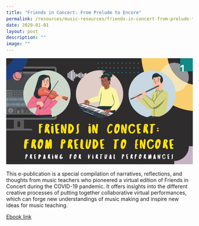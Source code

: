 ```yaml
---
title: "Friends in Concert: From Prelude to Encore"
permalink: /resources/music-resources/friends-in-concert-from-prelude-to-encore/
date: 2020-01-01
layout: post
description: ""
image: ""
---
```

![](/images/fic-e-pub-cover-image.jpg)

This e-publication is a special compilation of narratives, reflections, and thoughts from music teachers who pioneered a virtual edition of Friends in Concert during the COVID-19 pandemic. It offers insights into the different creative processes of putting together collaborative virtual performances, which can forge new understandings of music making and inspire new ideas for music teaching.

[Ebook link](https://joom.ag/DweI)